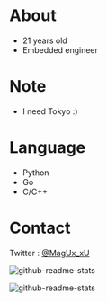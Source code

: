 # About
- 21 years old
- Embedded engineer

# Note
- I need Tokyo :)

# Language
- Python
- Go
- C/C++

# Contact
Twitter : [@MagUx_xU](https://twitter.com/MagUx_xU)  

![github-readme-stats](https://github-readme-stats-73dh.vercel.app/api/top-langs/?username=MocA-Love&theme=transparent&size_weight=0&count_weight=1&count_private=true)

![github-readme-stats](github-readme-stats-73dh.vercel.app/api?username=MocA-Love&show_icons=true&theme=transparent&count_private=true)
